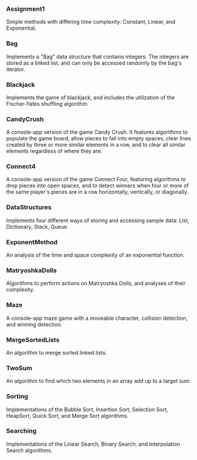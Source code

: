 ### Assignment1
Simple methods with differing time complexity: Constant, Linear, and Exponential.

### Bag
Implements a "Bag" data structure that contains integers. The integers are stored as a linked list, and can only be accessed randomly by the bag's iterator.

### Blackjack
Implements the game of blackjack, and includes the utilization of the Fischer-Yates shuffling algorithm.

### CandyCrush
A console-app version of the game Candy Crush. It features algorithms to populate the game board, allow pieces to fall into empty spaces, clear lines created by three or more similar elements in a row, and to clear all similar elements regardless of where they are.

### Connect4
A console-app version of the game Connect Four, featuring algorithms to drop pieces into open spaces, and to detect winners when four or more of the same player's pieces are in a row horizontally, vertically, or diagonally.

### DataStructures
Implements four different ways of storing and accessing sample data: List, Dictionary, Stack, Queue

### ExponentMethod
An analysis of the time and space complexity of an exponential function.

### MatryoshkaDolls
Algorithms to perform actions on Matryoshka Dolls, and analyses of their complexity.

### Maze
A console-app maze game with a moveable character, collision detection, and winning detection.

### MergeSortedLists
An algorithm to merge sorted linked lists.

### TwoSum
An algorithm to find which two elements in an array add up to a target sum.

### Sorting
Implementations of the Bubble Sort, Insertion Sort, Selection Sort, HeapSort, Quick Sort, and Merge Sort algorithms.

### Searching
Implementations of the Linear Search, Binary Search, and Interpolation Search algorithms.
